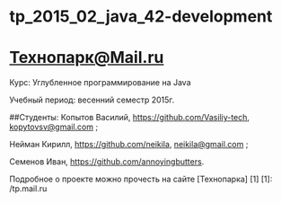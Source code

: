 # tp_2015_02_java_42-development
Технопарк@Mail.ru
============
Курс: Углубленное программирование на Java

Учебный период: весенний семестр 2015г.

##Студенты:
Копытов Василий, https://github.com/Vasiliy-tech, kopytovsv@gmail.com ;

Нейман Кирилл, https://github.com/neikila, neikila@gmail.com ;

Семенов Иван, https://github.com/annoyingbutters.

Подробное о проекте можно прочесть на сайте [Технопарка] [1]
[1]: /tp.mail.ru
